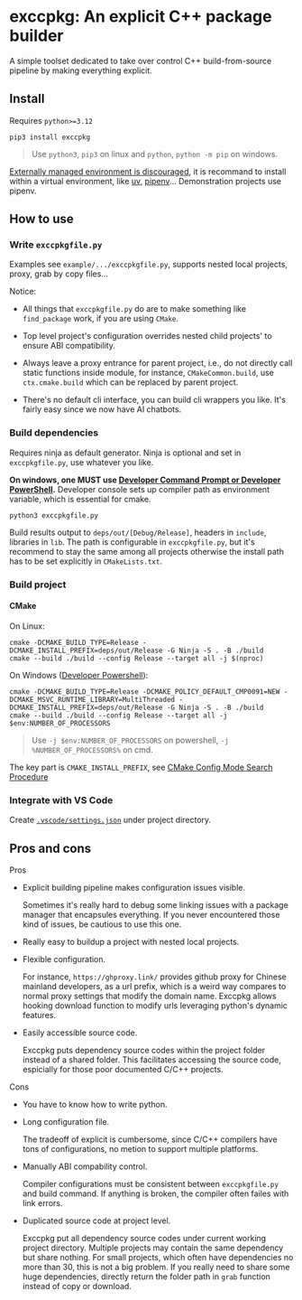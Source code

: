 # exccpkg: An explicit C++ package builder

A simple toolset dedicated to take over control C++ build-from-source pipeline by making everything explicit.

## Install

Requires `python>=3.12`

```
pip3 install exccpkg
```

> Use `python3`, `pip3` on linux and `python`, `python -m pip` on windows.

[Externally managed environment is discouraged](https://peps.python.org/pep-0668/), it is recommand to install within a virtual environment, like [uv](https://docs.astral.sh/uv/), [pipenv](https://pipenv.pypa.io/en/latest/)... Demonstration projects use pipenv.

## How to use

### Write `exccpkgfile.py`

Examples see `example/.../exccpkgfile.py`, supports nested local projects, proxy, grab by copy files...

Notice:

- All things that `exccpkgfile.py` do are to make something like `find_package` work, if you are using `CMake`.

- Top level project's configuration overrides nested child projects' to ensure ABI compatibility.

- Always leave a proxy entrance for parent project, i.e., do not directly call static functions inside module, for instance, `CMakeCommon.build`, use `ctx.cmake.build` which can be replaced by parent project.

- There's no default cli interface, you can build cli wrappers you like. It's fairly easy since we now have AI chatbots.

### Build dependencies

Requires ninja as default generator. Ninja is optional and set in `exccpkgfile.py`, use whatever you like.

**On windows, one MUST use [Developer Command Prompt or Developer PowerShell](https://learn.microsoft.com/en-us/visualstudio/ide/reference/command-prompt-powershell?view=vs-2022).** Developer console sets up compiler path as environment variable, which is essential for cmake.

```
python3 exccpkgfile.py
```

Build results output to `deps/out/[Debug/Release]`, headers in `include`, libraries in `lib`. The path is configurable in `exccpkgfile.py`, but it's recommend to stay the same among all projects otherwise the install path has to be set explicitly in `CMakeLists.txt`.

### Build project

#### CMake

On Linux:
```
cmake -DCMAKE_BUILD_TYPE=Release -DCMAKE_INSTALL_PREFIX=deps/out/Release -G Ninja -S . -B ./build
cmake --build ./build --config Release --target all -j $(nproc)
```

On Windows ([Developer Powershell](https://learn.microsoft.com/en-us/visualstudio/ide/reference/command-prompt-powershell?view=vs-2022)):
```
cmake -DCMAKE_BUILD_TYPE=Release -DCMAKE_POLICY_DEFAULT_CMP0091=NEW -DCMAKE_MSVC_RUNTIME_LIBRARY=MultiThreaded -DCMAKE_INSTALL_PREFIX=deps/out/Release -G Ninja -S . -B ./build
cmake --build ./build --config Release --target all -j $env:NUMBER_OF_PROCESSORS
```

> Use `-j $env:NUMBER_OF_PROCESSORS` on powershell, `-j %NUMBER_OF_PROCESSORS%` on cmd.

The key part is `CMAKE_INSTALL_PREFIX`, see [CMake Config Mode Search Procedure](https://cmake.org/cmake/help/latest/command/find_package.html#config-mode-search-procedure)

### Integrate with VS Code

Create [`.vscode/settings.json`](https://gist.github.com/AdjWang/17e23de3b136d2439559547fbd82e729) under project directory.

## Pros and cons

Pros

- Explicit building pipeline makes configuration issues visible.

  Sometimes it's really hard to debug some linking issues with a package manager that encapsules everything. If you never encountered those kind of issues, be cautious to use this one.

- Really easy to buildup a project with nested local projects.

- Flexible configuration.

  For instance, `https://ghproxy.link/` provides github proxy for Chinese mainland developers, as a url prefix, which is a weird way compares to normal proxy settings that modify the domain name. Exccpkg allows hooking download function to modify urls leveraging python's dynamic features.

- Easily accessible source code.

  Exccpkg puts dependency source codes within the project folder instead of a shared folder. This facilitates accessing the source code, espicially for those poor documented C/C++ projects.

Cons

  - You have to know how to write python.

  - Long configuration file.

    The tradeoff of explicit is cumbersome, since C/C++ compilers have tons of configurations, no metion to support multiple platforms.

  - Manually ABI compability control.

    Compiler configurations must be consistent between `exccpkgfile.py` and build command. If anything is broken, the compiler often failes with link errors.

  - Duplicated source code at project level.

    Exccpkg put all dependency source codes under current working project directory. Multiple projects may contain the same dependency but share nothing. For small projects, which often have dependencies no more than 30, this is not a big problem. If you really need to share some huge dependencies, directly return the folder path in `grab` function instead of copy or download.
